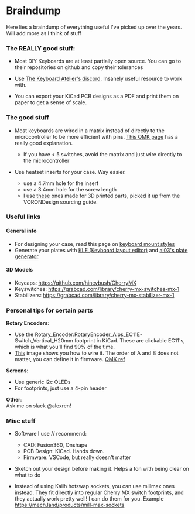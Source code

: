 # Braindump

Here lies a braindump of everything useful I've picked up over the years. Will add more as I think of stuff

### The REALLY good stuff:
- Most DIY Keyboards are at least partially open source. You can go to their repositories on github and copy their tolerances

- Use [The Keyboard Atelier's discord](https://kbatelier.org/). Insanely useful resource to work with.

- You can export your KiCad PCB designs as a PDF and print them on paper to get a sense of scale.

### The good stuff
- Most keyboards are wired in a matrix instead of directly to the microcontroller to be more efficient with pins. [This QMK page](https://docs.qmk.fm/how_a_matrix_works) has a really good explanation.
    - If you have < 5 switches, avoid the matrix and just wire directly to the microcontroller

- Use heatset inserts for your case. Way easier.
    - use a 4.7mm hole for the insert
    - use a 3.4mm hole for the screw length
    - I use [these](https://www.aliexpress.us/item/2255800046543591.html) ones made for 3D printed parts, picked it up from the VORONDesign sourcing guide.

### Useful links
#### General info
- For designing your case, read this page on [keyboard mount styles](https://www.keyboard.university/200-courses/keyboard-mounting-styles-4lpp7)
- Generate your plates with [KLE (Keyboard layout editor)](https://www.keyboard-layout-editor.com/) and [ai03's plate generator](https://kbplate.ai03.com/)

#### 3D Models
- Keycaps: https://github.com/hineybush/CherryMX
- Keyswitches: https://grabcad.com/library/cherry-mx-switches-mx-1
- Stabilizers: https://grabcad.com/library/cherry-mx-stabilizer-mx-1


### Personal tips for certain parts


**Rotary Encoders**:
- Use the Rotary_Encoder:RotaryEncoder_Alps_EC11E-Switch_Vertical_H20mm footprint in KiCad. These are clickable EC11's, which is what you'll find 90% of the time.
- [This](https://europe1.discourse-cdn.com/arduino/original/4X/d/4/6/d4660aa66768f23a3dece96d1ba2be53300ff1e4.png) image shows you how to wire it. The order of A and B does not matter, you can define it in firmware. [QMK ref](https://docs.qmk.fm/features/encoders)

**Screens**:
- Use generic i2c OLEDs
- For footprints, just use a 4-pin header

**Other**: \
Ask me on slack @alexren!

### Misc stuff

- Software I use // recommend:
    - CAD: Fusion360, Onshape
    - PCB Design: KiCad. Hands down.
    - Firmware: VSCode, but really doesn't matter
- Sketch out your design before making it. Helps a ton with being clear on what to do

- Instead of using Kailh hotswap sockets, you can use millmax ones instead. They fit directly into regular Cherry MX switch footprints, and they actually work pretty well! I can do them for you. Example https://mech.land/products/mill-max-sockets